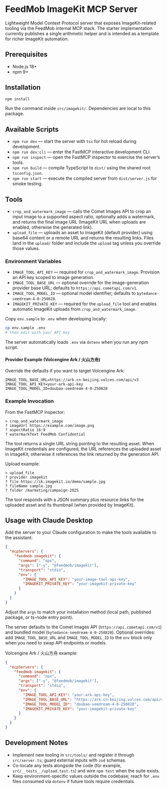 # FeedMob ImageKit MCP Server

Lightweight Model Context Protocol server that exposes ImageKit-related tooling via the FeedMob internal MCP stack. The starter implementation currently publishes a single arithmetic helper and is intended as a template for richer ImageKit automation.

## Prerequisites
- Node.js 18+
- npm 9+

## Installation
```bash
npm install
```
Run the command inside `src/imagekit/`. Dependencies are local to this package.

## Available Scripts
- `npm run dev` — start the server with `tsx` for hot reload during development.
- `npm run dev:cli` — enter the FastMCP interactive development CLI.
- `npm run inspect` — open the FastMCP inspector to exercise the server’s tools.
- `npm run build` — compile TypeScript to `dist/` using the shared root `tsconfig.json`.
- `npm run start` — execute the compiled server from `dist/server.js` for smoke testing.

## Tools
- `crop_and_watermark_image` — calls the Comet Images API to crop an input image to a supported aspect ratio, optionally adds a watermark, and returns the final image URL (ImageKit URL when uploads are enabled, otherwise the generated link).
- `upload_file` — uploads an asset to ImageKit (default provider) using base64 content or a remote URL and returns the resulting links. Files land in the `upload/` folder and include the `upload` tag unless you override those values.

### Environment Variables
- `IMAGE_TOOL_API_KEY` — required for `crop_and_watermark_image`. Provision an API key scoped to image generation.
- `IMAGE_TOOL_BASE_URL` — optional override for the image-generation provider base URL; defaults to `https://api.cometapi.com/v1`.
- `IMAGE_TOOL_MODEL_ID` — optional model identifier; defaults to `bytedance-seedream-4-0-250828`.
- `IMAGEKIT_PRIVATE_KEY` — required for the `upload_file` tool and enables automatic ImageKit uploads from `crop_and_watermark_image`.

Copy `env.sample` to `.env` when developing locally:
```bash
cp env.sample .env
# then edit with your API key
```

The server automatically loads `.env` via `dotenv` when you run any npm script.

#### Provider Example (Volcengine Ark / 火山方舟)
Override the defaults if you want to target Volcengine Ark:
```
IMAGE_TOOL_BASE_URL=https://ark.cn-beijing.volces.com/api/v3
IMAGE_TOOL_API_KEY=your-ark-api-key
IMAGE_TOOL_MODEL_ID=doubao-seedream-4-0-250828
```

### Example Invocation
From the FastMCP inspector:
```
> crop_and_watermark_image
? imageUrl https://example.com/image.png
? aspectRatio 16:9
? watermarkText FeedMob Confidential
```
The tool returns a single URL string pointing to the resulting asset. When ImageKit credentials are configured, the URL references the uploaded asset in ImageKit; otherwise it references the link returned by the generation API.

Upload example:
```
> upload_file
? provider imagekit
? file https://ik.imagekit.io/demo/sample.jpg
? fileName sample.jpg
? folder /marketing/campaign-2025
```
The tool responds with a JSON summary plus resource links for the uploaded asset and its thumbnail (when provided by ImageKit).

## Usage with Claude Desktop
Add the server to your Claude configuration to make the tools available to the assistant:
```json
{
  "mcpServers": {
    "feedmob-imagekit": {
      "command": "npx",
      "args": ["-y", "@feedmob/imagekit"],
      "transport": "stdio",
      "env": {
        "IMAGE_TOOL_API_KEY": "your-image-tool-api-key",
        "IMAGEKIT_PRIVATE_KEY": "your-imagekit-private-key"
      }
    }
  }
}
```
Adjust the `args` to match your installation method (local path, published package, or ts-node entry point).

The server defaults to the Comet Images API (`https://api.cometapi.com/v1`) and bundled model (`bytedance-seedream-4-0-250828`). Optional overrides: add `IMAGE_TOOL_BASE_URL` and `IMAGE_TOOL_MODEL_ID` to the `env` block only when you need to swap API endpoints or models.

Volcengine Ark / 火山方舟 example:
```json
{
  "mcpServers": {
    "feedmob-imagekit": {
      "command": "npx",
      "args": ["-y", "@feedmob/imagekit"],
      "transport": "stdio",
      "env": {
        "IMAGE_TOOL_API_KEY": "your-ark-api-key",
        "IMAGE_TOOL_BASE_URL": "https://ark.cn-beijing.volces.com/api/v3",
        "IMAGE_TOOL_MODEL_ID": "doubao-seedream-4-0-250828",
        "IMAGEKIT_PRIVATE_KEY": "your-imagekit-private-key"
      }
    }
  }
}
```

## Development Notes
- Implement new tooling in `src/tools/` and register it through `src/server.ts`; guard external inputs with `zod` schemas.
- Co-locate any tests alongside the code (for example, `src/__tests__/upload.test.ts`) and wire `npm test` when the suite exists.
- Keep environment-specific values outside the codebase; reach for `.env` files consumed via `dotenv` if future tools require credentials.
